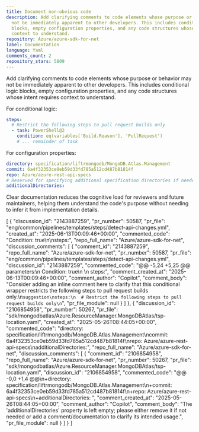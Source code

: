 ```yaml
---
title: Document non-obvious code
description: Add clarifying comments to code elements whose purpose or behavior may
  not be immediately apparent to other developers. This includes conditional logic
  blocks, empty configuration properties, and any code structures whose intent requires
  context to understand.
repository: Azure/azure-sdk-for-net
label: Documentation
language: Yaml
comments_count: 2
repository_stars: 5809
---
```


Add clarifying comments to code elements whose purpose or behavior may not be immediately apparent to other developers. This includes conditional logic blocks, empty configuration properties, and any code structures whose intent requires context to understand.

For conditional logic:
```yaml
steps:
  # Restrict the following steps to pull request builds only
  - task: PowerShell@2
    condition: eq(variables['Build.Reason'], 'PullRequest')
    # ... remainder of task
```

For configuration properties:
```yaml
directory: specification/liftrmongodb/MongoDB.Atlas.Management
commit: 6a4f32353ce0eb59d33fd785a512cd487b81814f
repo: Azure/azure-rest-api-specs
# Reserved for specifying additional specification directories if needed
additionalDirectories: 
```

Clear documentation reduces the cognitive load for reviewers and future maintainers, helping them understand the code's purpose without needing to infer it from implementation details.


[
  {
    "discussion_id": "2143887259",
    "pr_number": 50587,
    "pr_file": "eng/common/pipelines/templates/steps/detect-api-changes.yml",
    "created_at": "2025-06-13T00:09:46+00:00",
    "commented_code": "Condition: true\n\nsteps:",
    "repo_full_name": "Azure/azure-sdk-for-net",
    "discussion_comments": [
      {
        "comment_id": "2143887259",
        "repo_full_name": "Azure/azure-sdk-for-net",
        "pr_number": 50587,
        "pr_file": "eng/common/pipelines/templates/steps/detect-api-changes.yml",
        "discussion_id": "2143887259",
        "commented_code": "@@ -5,24 +5,25 @@ parameters:\n   Condition: true\n \n steps:",
        "comment_created_at": "2025-06-13T00:09:46+00:00",
        "comment_author": "Copilot",
        "comment_body": "Consider adding an inline comment here to clarify that this conditional wrapper restricts the following steps to pull request builds only.\n```suggestion\nsteps:\n  # Restrict the following steps to pull request builds only\n```",
        "pr_file_module": null
      }
    ]
  },
  {
    "discussion_id": "2106854958",
    "pr_number": 50267,
    "pr_file": "sdk/mongodbatlas/Azure.ResourceManager.MongoDBAtlas/tsp-location.yaml",
    "created_at": "2025-05-26T08:44:05+00:00",
    "commented_code": "directory: specification/liftrmongodb/MongoDB.Atlas.Management\ncommit: 6a4f32353ce0eb59d33fd785a512cd487b81814f\nrepo: Azure/azure-rest-api-specs\nadditionalDirectories:",
    "repo_full_name": "Azure/azure-sdk-for-net",
    "discussion_comments": [
      {
        "comment_id": "2106854958",
        "repo_full_name": "Azure/azure-sdk-for-net",
        "pr_number": 50267,
        "pr_file": "sdk/mongodbatlas/Azure.ResourceManager.MongoDBAtlas/tsp-location.yaml",
        "discussion_id": "2106854958",
        "commented_code": "@@ -0,0 +1,4 @@\n+directory: specification/liftrmongodb/MongoDB.Atlas.Management\n+commit: 6a4f32353ce0eb59d33fd785a512cd487b81814f\n+repo: Azure/azure-rest-api-specs\n+additionalDirectories: ",
        "comment_created_at": "2025-05-26T08:44:05+00:00",
        "comment_author": "Copilot",
        "comment_body": "The 'additionalDirectories' property is left empty; please either remove it if not needed or add a comment/documentation to clarify its intended usage.",
        "pr_file_module": null
      }
    ]
  }
]
